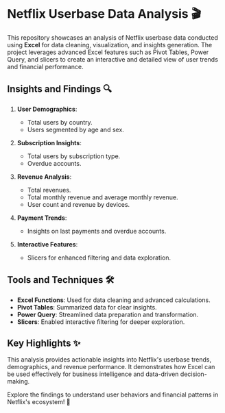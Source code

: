 # Netflix Userbase Data Analysis 🎬  

This repository showcases an analysis of Netflix userbase data conducted using **Excel** for data cleaning, visualization, and insights generation. The project leverages advanced Excel features such as Pivot Tables, Power Query, and slicers to create an interactive and detailed view of user trends and financial performance.  

## Insights and Findings 🔍  
1. **User Demographics**:  
   - Total users by country.  
   - Users segmented by age and sex.  

2. **Subscription Insights**:  
   - Total users by subscription type.  
   - Overdue accounts.  

3. **Revenue Analysis**:  
   - Total revenues.  
   - Total monthly revenue and average monthly revenue.  
   - User count and revenue by devices.  

4. **Payment Trends**:  
   - Insights on last payments and overdue accounts.  

5. **Interactive Features**:  
   - Slicers for enhanced filtering and data exploration.  

## Tools and Techniques 🛠️  
- **Excel Functions**: Used for data cleaning and advanced calculations.  
- **Pivot Tables**: Summarized data for clear insights.  
- **Power Query**: Streamlined data preparation and transformation.  
- **Slicers**: Enabled interactive filtering for deeper exploration.  

## Key Highlights ✨  
This analysis provides actionable insights into Netflix's userbase trends, demographics, and revenue performance. It demonstrates how Excel can be used effectively for business intelligence and data-driven decision-making.  

Explore the findings to understand user behaviors and financial patterns in Netflix's ecosystem! 🚀  
